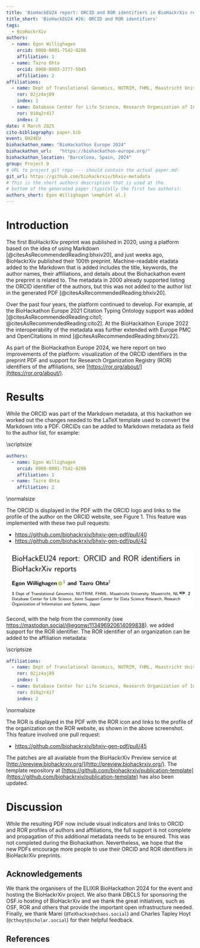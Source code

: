 ```yaml
---
title: 'BioHackEU24 report: ORCID and ROR identifiers in BioHackrXiv reports'
title_short: 'BioHackEU24 #26: ORCID and ROR identifiers'
tags:
  - BioHackrXiv
authors:
  - name: Egon Willighagen
    orcid: 0000-0001-7542-0286
    affiliation: 1
  - name: Tazro Ohta
    orcid: 0000-0003-3777-5945
    affiliation: 2
affiliations:
  - name: Dept of Translational Genomics, NUTRIM, FHML, Maastricht University, Maastricht, NL
    ror: 02jz4aj89
    index: 1
  - name: Database Center for Life Science, Research Organization of Information and Systems, Japan
    ror: 018q2r417
    index: 2
date: 4 March 2025
cito-bibliography: paper.bib
event: BH24EU
biohackathon_name: "BioHackathon Europe 2024"
biohackathon_url:   "https://biohackathon-europe.org/"
biohackathon_location: "Barcelona, Spain, 2024"
group: Project 9
# URL to project git repo --- should contain the actual paper.md:
git_url: https://github.com/biohackrxiv/bhxiv-metadata
# This is the short authors description that is used at the
# bottom of the generated paper (typically the first two authors):
authors_short: Egon Willighagen \emph{et al.}
---
```



# Introduction

The first BioHackrXiv preprint was published in 2020, using a platform based on the idea
of using Markdown [@citesAsRecommendedReading:bhxiv20], and just weeks ago, BioHackrXiv
published their 100th preprint. Machine-readable etadata added to the Markdown that is
added includes the title, keywords, the author names, their affiliations, and
details about the Biohackathon event the preprint is related to. 
The metadata in 2000 already supported listing the ORCID identifier of the authors,
but this was not added to the author list in the generated PDF [@citesAsRecommendedReading:bhxiv20].

Over the past four years, the platform continued to develop. For example,
at the BioHackathon Europe 2021 Citation Typing Ontology support was added
[@citesAsRecommendedReading:cito1; @citesAsRecommendedReading:cito2]. At the
BioHackathon Europe 2022 the interoperability of the metadata was further
extended with Europe PMC and OpenCitations in mind [@citesAsRecommendedReading:bhxiv22].

As part of the BioHackathon Europe 2024, we here report on two improvements of the
platform: visualization of the ORCID identifiers in the preprint PDF and support
for Research Organization Registry (ROR) identifiers of the affiliations, see
[https://ror.org/about/](https://ror.org/about/).

# Results

While the ORCID was part of the Markdown metadata, at this hackathon we worked
out the changes needed to the LaTeX template used to convert the Markdown into
a PDF. ORCIDs can be added to Markdown metadata as field to the author list,
for example:

\scriptsize

```yaml
authors:
  - name: Egon Willighagen
    orcid: 0000-0001-7542-0286
    affiliation: 1
  - name: Tazro Ohta
    affiliation: 2
```

\normalsize

The ORCID is displayed in the PDF with the ORCID logo and links to the profile
of the author on the ORCID website, see Figure 1. This feature was implemented
with these two pull requests:

* https://github.com/biohackrxiv/bhxiv-gen-pdf/pull/40
* https://github.com/biohackrxiv/bhxiv-gen-pdf/pull/42

![Screenshot of the PDF output by the BioHackrXib Preview service.](./orcid_and_ror.png)

Second, with the help from the commonity (see https://mastodon.social/@egonw/113496920614099838).
we added support for the ROR identifier. The ROR identifier of an organization
can be added to the affiliation metadata:

\scriptsize

```yaml
affiliations:
  - name: Dept of Translational Genomics, NUTRIM, FHML, Maastricht University, Maastricht, NL
    ror: 02jz4aj89
    index: 1
  - name: Database Center for Life Science, Research Organization of Information and Systems, Japan
    ror: 018q2r417
    index: 2
```

\normalsize

The ROR is displayed in the PDF with the ROR icon and links to the profile
of the organization on the ROR website, as shown in the above screenshot.
This feature involved one pull request:

* https://github.com/biohackrxiv/bhxiv-gen-pdf/pull/45

The patches are all available from the BioHackrXiv Preview service at
[http://preview.biohackrxiv.org/](http://preview.biohackrxiv.org/). The template
repository at [https://github.com/biohackrxiv/publication-template](https://github.com/biohackrxiv/publication-template)
has also been updated.

# Discussion

While the resulting PDF now include visual indicators and links to ORCID and
ROR profiles of authors and affiliations, the full support is not complete and
propagation of this additional metadata needs to be ensured. This was not
completed during the Biohackathon. Nevertheless, we hope that the new PDFs
encourage more people to use their ORCID and ROR identifiers in BioHackrXiv
preprints.

## Acknowledgements

We thank the organisers of the ELIXIR BioHackathon 2024 for the event and hosting the BioHackrXiv project.
We also thank DBCLS for sponsoring the OSF.io hosting of BioHackrXiv and we thank
the great initiatives, such as OSF, ROR and others that provide the important
open infrastructure needed. Finally, we thank Marei (`@TeXhackse@chaos.social`) and
Charles Tapley Hoyt (`@cthoyt@scholar.social`) for their helpful feedback.

## References
